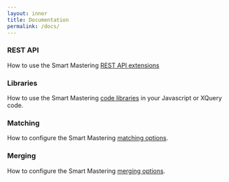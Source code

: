 ```yaml
---
layout: inner
title: Documentation
permalink: /docs/
---
```


### REST API
How to use the Smart Mastering [REST API extensions](./rest.md)

### Libraries
How to use the Smart Mastering [code libraries](./libraries.md) in your Javascript or XQuery code.

### Matching
How to configure the Smart Mastering [matching options](./matching-options.md).

### Merging
How to configure the Smart Mastering [merging options](./merging-options.md).

